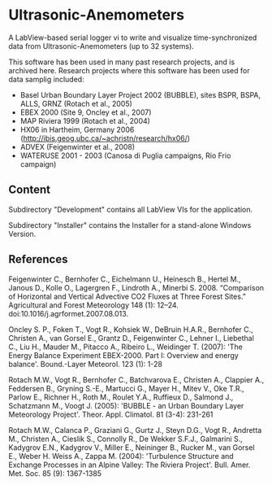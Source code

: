 # Ultrasonic-Anemometers

A LabView-based serial logger vi to write and visualize time-synchronized data from Ultrasonic-Anemometers (up to 32 systems).

This software has been used in many past research projects, and is archived here. Research projects where this software has been used for data samplig included:

* Basel Urban Boundary Layer Project 2002 (BUBBLE), sites BSPR, BSPA, ALLS, GRNZ (Rotach et al., 2005)
* EBEX 2000 (Site 9, Oncley et al., 2007)
* MAP Riviera 1999 (Rotach et al., 2004)
* HX06 in Hartheim, Germany 2006 (http://ibis.geog.ubc.ca/~achristn/research/hx06/)
* ADVEX (Feigenwinter et al., 2008)
* WATERUSE 2001 - 2003 (Canosa di Puglia campaigns, Rio Frio campaign)

## Content

Subdirectory "Development" contains all LabView VIs for the application.

Subdirectory "Installer" contains the Installer for a stand-alone Windows Version.

## References

Feigenwinter C., Bernhofer C., Eichelmann U., Heinesch B., Hertel M., Janous D., Kolle O., Lagergren F., Lindroth A., Minerbi S. 2008. “Comparison of Horizontal and Vertical Advective CO2 Fluxes at Three Forest Sites.” Agricultural and Forest Meteorology 148 (1): 12–24. doi:10.1016/j.agrformet.2007.08.013.

Oncley S. P., Foken T., Vogt R., Kohsiek W., DeBruin H.A.R., Bernhofer C., Christen A., van Gorsel E., Grantz D., Feigenwinter C., Lehner I., Liebethal C., Liu H., Mauder M., Pitacco A., Ribeiro L., Weidinger T. (2007): 'The Energy Balance Experiment EBEX-2000. Part I: Overview and energy balance'. Bound.-Layer Meteorol. 123 (1): 1-28 

Rotach M.W., Vogt R., Bernhofer C., Batchvarova E., Christen A., Clappier A., Feddersen B., Gryning S.-E., Martucci G., Mayer H., Mitev V., Oke T.R., Parlow E., Richner H., Roth M., Roulet Y.A., Ruffieux D., Salmond J., Schatzmann M., Voogt J. (2005): 'BUBBLE - an Urban Boundary Layer Meteorology Project'. Theor. Appl. Climatol. 81 (3-4): 231-261

Rotach M.W., Calanca P., Graziani G., Gurtz J., Steyn D.G., Vogt R., Andretta M., Christen A., Cieslik S., Connolly R., De Wekker S.F.J., Galmarini S., Kadygrov E.N., Kadygrov V., Miller E., Neininger B., Rucker M., van Gorsel E., Weber H. Weiss A., Zappa M. (2004): 'Turbulence Structure and Exchange Processes in an Alpine Valley: The Riviera Project'. Bull. Amer. Met. Soc. 85 (9): 1367-1385
